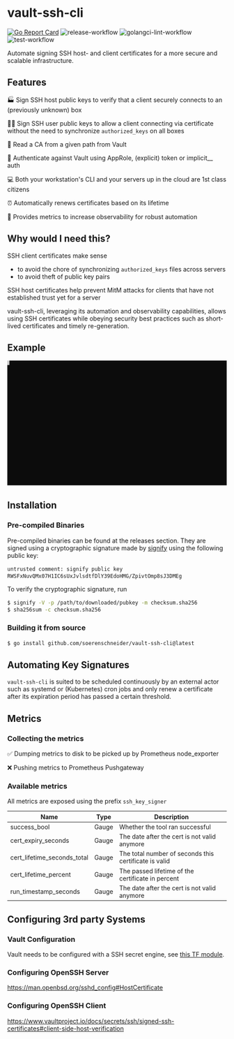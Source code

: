 # vault-ssh-cli
[![Go Report Card](https://goreportcard.com/badge/github.com/soerenschneider/vault-ssh-cli)](https://goreportcard.com/report/github.com/soerenschneider/vault-ssh-cli)
![release-workflow](https://github.com/soerenschneider/vault-ssh-cli/actions/workflows/release-container.yaml/badge.svg)
![golangci-lint-workflow](https://github.com/soerenschneider/vault-ssh-cli/actions/workflows/golangci-lint.yaml/badge.svg)
![test-workflow](https://github.com/soerenschneider/vault-ssh-cli/actions/workflows/test.yaml/badge.svg)

Automate signing SSH host- and client certificates for a more secure and scalable infrastructure. 

## Features

🏭 Sign SSH host public keys to verify that a client securely connects to an (previously unknown) box

👨‍💻 Sign SSH user public keys to allow a client connecting via certificate without the need to synchronize `authorized_keys` on all boxes

🔗 Read a CA from a given path from Vault

🛂 Authenticate against Vault using AppRole, (explicit) token or implicit__ auth

💻 Both your workstation's CLI and your servers up in the cloud are 1st class citizens

⏰ Automatically renews certificates based on its lifetime

🔭 Provides metrics to increase observability for robust automation

## Why would I need this?

SSH client certificates make sense 
- to avoid the chore of synchronizing `authorized_keys` files across servers
- to avoid theft of public key pairs

SSH host certificates help prevent MitM attacks for clients that have not established trust yet for a server

vault-ssh-cli, leveraging its automation and observability capabilities, allows using SSH certificates while obeying security best practices such as short-lived certificates and timely re-generation.

## Example
![asciicinema demo](docs/asciicinema.svg)

## Installation

### Pre-compiled Binaries

Pre-compiled binaries can be found at the releases section. They are signed using a cryptographic signature made by [signify](https://man.openbsd.org/signify.1) using the following public key: 
```
untrusted comment: signify public key
RWSFxNuvQMx07H1IC6sUxJvlsdtfDlY39EdoHMG/ZpivtOmp8sJ3DMEg
```

To verify the cryptographic signature, run
```bash
$ signify -V -p /path/to/downloaded/pubkey -m checksum.sha256
$ sha256sum -c checksum.sha256
```

### Building it from source

```sh
$ go install github.com/soerenschneider/vault-ssh-cli@latest
```

## Automating Key Signatures
`vault-ssh-cli` is suited to be scheduled continuously by an external actor such as systemd or (Kubernetes) cron jobs and only renew a certificate after its expiration period has passed a certain threshold.

## Metrics

### Collecting the metrics

✅ Dumping metrics to disk to be picked up by Prometheus node_exporter

❌ Pushing metrics to Prometheus Pushgateway

### Available metrics

All metrics are exposed using the prefix `ssh_key_signer`

| Name                        | Type    | Description                                            |
|-----------------------------|---------|--------------------------------------------------------|
| success_bool                | Gauge   | Whether the tool ran successful                        |
| cert_expiry_seconds         | Gauge   | The date after the cert is not valid anymore           |
| cert_lifetime_seconds_total | Gauge   | The total number of seconds this certificate is valid  |
| cert_lifetime_percent       | Gauge   | The passed lifetime of the certificate in percent      | 
| run_timestamp_seconds       | Gauge   | The date after the cert is not valid anymore           |


## Configuring 3rd party Systems

### Vault Configuration
Vault needs to be configured with a SSH secret engine, see [this TF module](https://github.com/soerenschneider/tf-vault/tree/main/secret_ssh). 

### Configuring OpenSSH Server
https://man.openbsd.org/sshd_config#HostCertificate

### Configuring OpenSSH Client
https://www.vaultproject.io/docs/secrets/ssh/signed-ssh-certificates#client-side-host-verification

